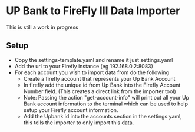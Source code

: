 # UP Bank to FireFly III Data Importer
This is still a work in progress

## Setup
- Copy the settings-template.yaml and rename it just settings.yaml
- Add the url to your Firefly instance (eg 192.168.0.2:8083)
- For each account you wish to import data from do the following
  - Create a firefly account that represents your Up Bank Account
  - In firefly add the unique id from Up Bank into the Firefly Account Number field. (This creates a direct link from the importer tool)
  - Note: Passing the action "get-account-info" will print out all your Up Bank account information to the terminal which can be used to help setup your Firefly account information.
  - Add the Upbank id into the accounts section in the settings.yaml, this tells the importer to only import this data.
